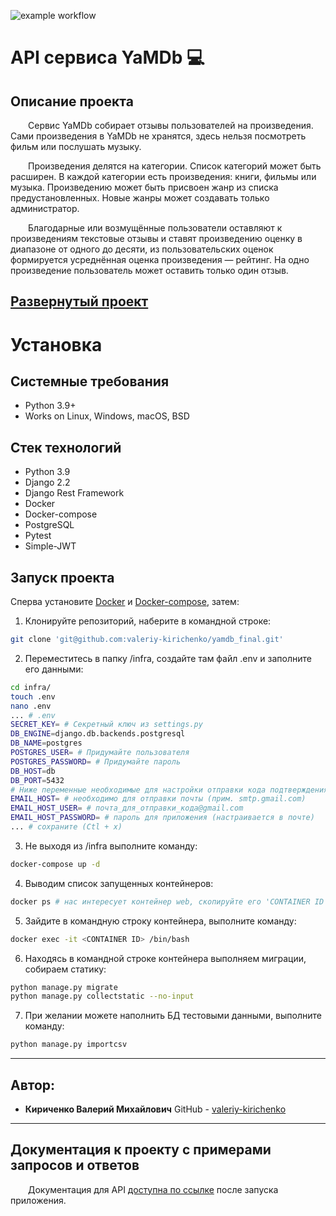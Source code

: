 ![example workflow](https://github.com/valeriy-kirichenko/yamdb_final/actions/workflows/yamdb_workflow.yml/badge.svg)
# API сервиса YaMDb :computer:
Описание проекта
----------
&ensp;&ensp;&ensp;&ensp;Сервис YaMDb собирает отзывы пользователей на произведения. Сами произведения в YaMDb не хранятся, здесь нельзя посмотреть фильм или послушать музыку.

&ensp;&ensp;&ensp;&ensp;Произведения делятся на категории. Список категорий может быть расширен. В каждой категории есть произведения: книги, фильмы или музыка. Произведению может быть присвоен жанр из списка предустановленных. Новые жанры может создавать только администратор.

&ensp;&ensp;&ensp;&ensp;Благодарные или возмущённые пользователи оставляют к произведениям текстовые отзывы и ставят произведению оценку в диапазоне от одного до десяти, из пользовательских оценок формируется усреднённая оценка произведения — рейтинг. На одно произведение пользователь может оставить только один отзыв.

[Развернутый проект](http://51.250.17.23/api/v1/)
----------

# Установка
Системные требования
----------
* Python 3.9+
* Works on Linux, Windows, macOS, BSD

Стек технологий
----------
* Python 3.9
* Django 2.2
* Django Rest Framework
* Docker
* Docker-compose
* PostgreSQL
* Pytest
* Simple-JWT

Запуск проекта
----------
Сперва установите [Docker](https://www.docker.com/get-started) и [Docker-compose](https://docs.docker.com/compose/install/), затем:
1. Клонируйте репозиторий, наберите в командной строке:
```bash
git clone 'git@github.com:valeriy-kirichenko/yamdb_final.git'
```
2. Переместитесь в папку /infra, создайте там файл .env и заполните его данными:
```bash
cd infra/
touch .env
nano .env
... # .env
SECRET_KEY= # Секретный ключ из settings.py
DB_ENGINE=django.db.backends.postgresql
DB_NAME=postgres
POSTGRES_USER= # Придумайте пользователя
POSTGRES_PASSWORD= # Придумайте пароль
DB_HOST=db
DB_PORT=5432
# Ниже переменные необходимые для настройки отправки кода подтверждения при регистрации
EMAIL_HOST= # необходимо для отправки почты (прим. smtp.gmail.com)
EMAIL_HOST_USER= # почта_для_отправки_кода@gmail.com
EMAIL_HOST_PASSWORD= # пароль для приложения (настраивается в почте)
... # сохраните (Ctl + x)
```
3. Не выходя из /infra выполните команду:
```bash
docker-compose up -d
```
4. Выводим список запущенных контейнеров:
```bash
docker ps # нас интересует контейнер web, скопируйте его 'CONTAINER ID'
```
5. Зайдите в командную строку контейнера, выполните команду:
```bash
docker exec -it <CONTAINER ID> /bin/bash
```
6. Находясь в командной строке контейнера выполняем миграции, собираем статику:
```bash
python manage.py migrate
python manage.py collectstatic --no-input
```
7. При желании можете наполнить БД тестовыми данными, выполните команду:
```bash
python manage.py importcsv
```
----------
Автор:
----------
* **Кириченко Валерий Михайлович**
GitHub - [valeriy-kirichenko](https://github.com/valeriy-kirichenko)
----------
Документация к проекту с примерами запросов и ответов
----------
&ensp;&ensp;&ensp;&ensp;Документация для API [доступна по ссылке](http://localhost:8000/redoc/) после запуска приложения.
